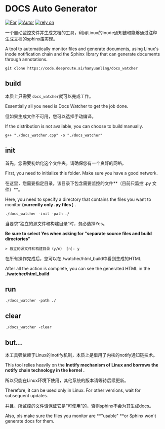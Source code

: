 # DOCS Auto Generator

[![For](https://img.shields.io/badge/for-doc-%2355efc4)]()
[![Autor](https://img.shields.io/badge/Autor-r0-%23f0908d)]()
[![rely on](https://img.shields.io/badge/env-Ubuntu-%230984e3)]()

一个自动监控文件并生成文档的工具，利用Linux的inode通知链和能够通过注释生成文档的sphinx库实现。

A tool to automatically monitor files and generate documents, using Linux's inode notification chain and the Sphinx library that can generate documents through annotations.

```shell
git clone https://code.deeproute.ai/hanyuanling/docs_watcher
```

## build

本质上只需要 <code>docs_watcher</code>就可以完成工作。

Essentially all you need is Docs Watcher to get the job done.

但如果生成文件不可用，您可以选择手动编译。

If the distribution is not available, you can choose to build manually.

```shell
g++ "./docs_watcher.cpp" -o "./docs_watcher"
```

## init

首先，您需要初始化这个文件夹。请确保您有一个良好的网络。

First, you need to initialize this folder. Make sure you have a good network.

在这里，您需要指定目录，该目录下包含需要监控的文件**（目前只监控 .py 文件）**。

Here, you need to specify a directory that contains the files you want to monitor **(currently only .py files )** .

```shell
./docs_watcher -init -path ./
```

当要求“独立的源文件和构建目录”时，务必选择Yes。

**Be sure to select Yes when asking for "separate source files and build directories"**

```shell
> 独立的源文件和构建目录（y/n） [n]: y
```

在所有操作完成后，您可以在./watcher/html_build中看到生成的HTML

After all the action is complete, you can see the generated HTML in the **./watcher/html_build**

## run

```shell
./docs_watcher -path ./
```

## clear

```shell
./docs_watcher -clear
```

## but...

本工具强依赖于Linux的inotify机制，本质上是借用了内核的notify通知链技术。

This tool relies heavily on the **Inotify mechanism of Linux and borrows the notify chain technology in the kernel .**

所以只能在Linux环境下使用，其他系统的版本请等待后续更新。

Therefore, it can be used only in Linux. For other versions, wait for subsequent updates.

并且，所监控的文件请保证它是“可使用”的，否则sphinx不会为其生成docs。

Also, pls make sure the files you monitor are **"usable" **or Sphinx won't generate docs for them.